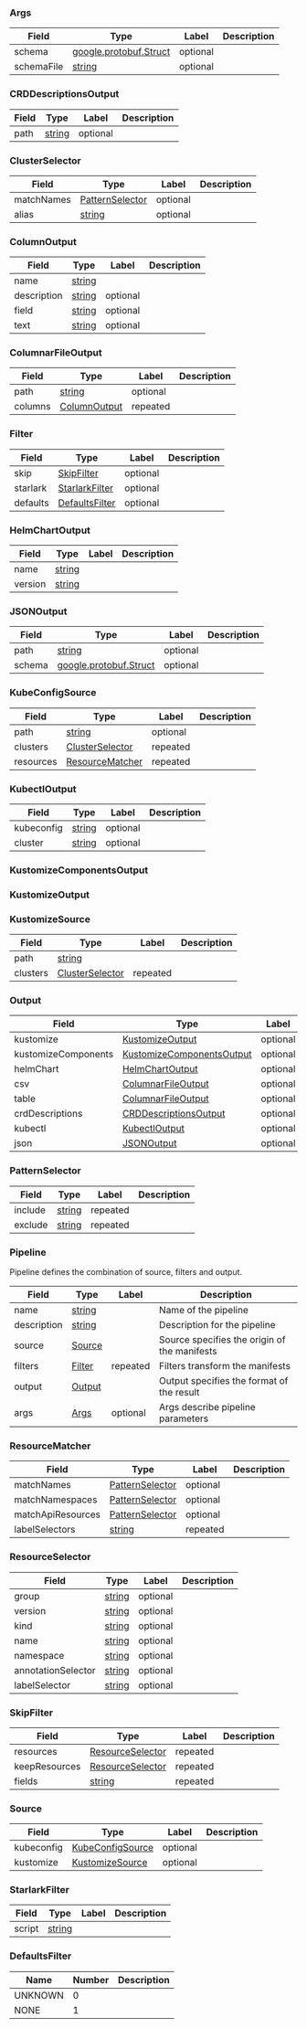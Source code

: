 

<a name="run-proto"></a>




<a name="apis-Args"></a>

### Args



| Field | Type | Label | Description |
| ----- | ---- | ----- | ----------- |
| schema | [google.protobuf.Struct](#google-protobuf-Struct) | optional |  |
| schemaFile | [string](#string) | optional |  |






<a name="apis-CRDDescriptionsOutput"></a>

### CRDDescriptionsOutput



| Field | Type | Label | Description |
| ----- | ---- | ----- | ----------- |
| path | [string](#string) | optional |  |






<a name="apis-ClusterSelector"></a>

### ClusterSelector



| Field | Type | Label | Description |
| ----- | ---- | ----- | ----------- |
| matchNames | [PatternSelector](#apis-PatternSelector) | optional |  |
| alias | [string](#string) | optional |  |






<a name="apis-ColumnOutput"></a>

### ColumnOutput



| Field | Type | Label | Description |
| ----- | ---- | ----- | ----------- |
| name | [string](#string) |  |  |
| description | [string](#string) | optional |  |
| field | [string](#string) | optional |  |
| text | [string](#string) | optional |  |






<a name="apis-ColumnarFileOutput"></a>

### ColumnarFileOutput



| Field | Type | Label | Description |
| ----- | ---- | ----- | ----------- |
| path | [string](#string) | optional |  |
| columns | [ColumnOutput](#apis-ColumnOutput) | repeated |  |






<a name="apis-Filter"></a>

### Filter



| Field | Type | Label | Description |
| ----- | ---- | ----- | ----------- |
| skip | [SkipFilter](#apis-SkipFilter) | optional |  |
| starlark | [StarlarkFilter](#apis-StarlarkFilter) | optional |  |
| defaults | [DefaultsFilter](#apis-DefaultsFilter) | optional |  |






<a name="apis-HelmChartOutput"></a>

### HelmChartOutput



| Field | Type | Label | Description |
| ----- | ---- | ----- | ----------- |
| name | [string](#string) |  |  |
| version | [string](#string) |  |  |






<a name="apis-JSONOutput"></a>

### JSONOutput



| Field | Type | Label | Description |
| ----- | ---- | ----- | ----------- |
| path | [string](#string) | optional |  |
| schema | [google.protobuf.Struct](#google-protobuf-Struct) | optional |  |






<a name="apis-KubeConfigSource"></a>

### KubeConfigSource



| Field | Type | Label | Description |
| ----- | ---- | ----- | ----------- |
| path | [string](#string) | optional |  |
| clusters | [ClusterSelector](#apis-ClusterSelector) | repeated |  |
| resources | [ResourceMatcher](#apis-ResourceMatcher) | repeated |  |






<a name="apis-KubectlOutput"></a>

### KubectlOutput



| Field | Type | Label | Description |
| ----- | ---- | ----- | ----------- |
| kubeconfig | [string](#string) | optional |  |
| cluster | [string](#string) | optional |  |






<a name="apis-KustomizeComponentsOutput"></a>

### KustomizeComponentsOutput







<a name="apis-KustomizeOutput"></a>

### KustomizeOutput







<a name="apis-KustomizeSource"></a>

### KustomizeSource



| Field | Type | Label | Description |
| ----- | ---- | ----- | ----------- |
| path | [string](#string) |  |  |
| clusters | [ClusterSelector](#apis-ClusterSelector) | repeated |  |






<a name="apis-Output"></a>

### Output



| Field | Type | Label | Description |
| ----- | ---- | ----- | ----------- |
| kustomize | [KustomizeOutput](#apis-KustomizeOutput) | optional |  |
| kustomizeComponents | [KustomizeComponentsOutput](#apis-KustomizeComponentsOutput) | optional |  |
| helmChart | [HelmChartOutput](#apis-HelmChartOutput) | optional |  |
| csv | [ColumnarFileOutput](#apis-ColumnarFileOutput) | optional |  |
| table | [ColumnarFileOutput](#apis-ColumnarFileOutput) | optional |  |
| crdDescriptions | [CRDDescriptionsOutput](#apis-CRDDescriptionsOutput) | optional |  |
| kubectl | [KubectlOutput](#apis-KubectlOutput) | optional |  |
| json | [JSONOutput](#apis-JSONOutput) | optional |  |






<a name="apis-PatternSelector"></a>

### PatternSelector



| Field | Type | Label | Description |
| ----- | ---- | ----- | ----------- |
| include | [string](#string) | repeated |  |
| exclude | [string](#string) | repeated |  |






<a name="apis-Pipeline"></a>

### Pipeline
Pipeline defines the combination of source, filters and output.


| Field | Type | Label | Description |
| ----- | ---- | ----- | ----------- |
| name | [string](#string) |  | Name of the pipeline |
| description | [string](#string) |  | Description for the pipeline |
| source | [Source](#apis-Source) |  | Source specifies the origin of the manifests |
| filters | [Filter](#apis-Filter) | repeated | Filters transform the manifests |
| output | [Output](#apis-Output) |  | Output specifies the format of the result |
| args | [Args](#apis-Args) | optional | Args describe pipeline parameters |






<a name="apis-ResourceMatcher"></a>

### ResourceMatcher



| Field | Type | Label | Description |
| ----- | ---- | ----- | ----------- |
| matchNames | [PatternSelector](#apis-PatternSelector) | optional |  |
| matchNamespaces | [PatternSelector](#apis-PatternSelector) | optional |  |
| matchApiResources | [PatternSelector](#apis-PatternSelector) | optional |  |
| labelSelectors | [string](#string) | repeated |  |






<a name="apis-ResourceSelector"></a>

### ResourceSelector



| Field | Type | Label | Description |
| ----- | ---- | ----- | ----------- |
| group | [string](#string) | optional |  |
| version | [string](#string) | optional |  |
| kind | [string](#string) | optional |  |
| name | [string](#string) | optional |  |
| namespace | [string](#string) | optional |  |
| annotationSelector | [string](#string) | optional |  |
| labelSelector | [string](#string) | optional |  |






<a name="apis-SkipFilter"></a>

### SkipFilter



| Field | Type | Label | Description |
| ----- | ---- | ----- | ----------- |
| resources | [ResourceSelector](#apis-ResourceSelector) | repeated |  |
| keepResources | [ResourceSelector](#apis-ResourceSelector) | repeated |  |
| fields | [string](#string) | repeated |  |






<a name="apis-Source"></a>

### Source



| Field | Type | Label | Description |
| ----- | ---- | ----- | ----------- |
| kubeconfig | [KubeConfigSource](#apis-KubeConfigSource) | optional |  |
| kustomize | [KustomizeSource](#apis-KustomizeSource) | optional |  |






<a name="apis-StarlarkFilter"></a>

### StarlarkFilter



| Field | Type | Label | Description |
| ----- | ---- | ----- | ----------- |
| script | [string](#string) |  |  |





 <!-- end messages -->


<a name="apis-DefaultsFilter"></a>

### DefaultsFilter


| Name | Number | Description |
| ---- | ------ | ----------- |
| UNKNOWN | 0 |  |
| NONE | 1 |  |


 <!-- end enums -->

 <!-- end HasExtensions -->



